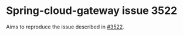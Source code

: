 # Spring-cloud-gateway issue 3522

Aims to reproduce the issue described in [#3522](https://github.com/spring-cloud/spring-cloud-gateway/issues/3522).